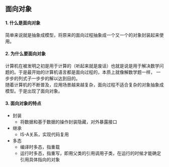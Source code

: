 ## 面向对象
#### 1. 什么是面向对象
简单来说就是抽象成模型，将原来的面向过程抽象成一个又一个的对象封装起来使用。
#### 2. 为什么要面向对象
计算机在被发明之初是用于计算的（听起来就是废话）也就是说是用于解决数学问题的。于是最开始的计算机语言都是面向过程的，本质上就像解数学题一样，
一步步的列式子一步步的解以达到目的。  
随着计算机的不断普及，应用场景越来越复杂，面向过程不适合复杂的对象抽象成模型。于是出现了面向对象。
#### 3. 面向对象的特点
+ 封装
  + 将数据和基于数据的操作封装隐藏，对外暴露接口 
+ 继承
  + IS-A关系，实现代码复用
+ 多态
  + 编译时多态，指重载
  + 运行时多态，指重写，即用父类的引用调用子类，在运行的时候才能确定引用具体指向的对象
